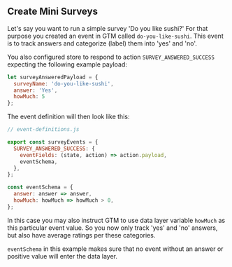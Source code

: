 ## Create Mini Surveys

Let's say you want to run a simple survey 'Do you like sushi?' For that
purpose you created an event in GTM called `do-you-like-sushi`. This event is
to track answers and categorize (label) them into 'yes' and 'no'.

You also configured store to respond to action `SURVEY_ANSWERED_SUCCESS` expecting
the following example payload:

```js
let surveyAnsweredPayload = {
  surveyName: 'do-you-like-sushi',
  answer: 'Yes',
  howMuch: 5
};
```

The event definition will then look like this:

```js
// event-definitions.js

export const surveyEvents = {
  SURVEY_ANSWERED_SUCCESS: {
    eventFields: (state, action) => action.payload,
    eventSchema,
  },
};

const eventSchema = {
  answer: answer => answer,
  howMuch: howMuch => howMuch > 0,
};

```

In this case you may also instruct GTM to use data layer variable `howMuch`
as this particular event value. So you now only track 'yes' and 'no' answers, but also
have average ratings per these categories.

`eventSchema` in this example makes sure that no event without an answer or positive
value will enter the data layer.
